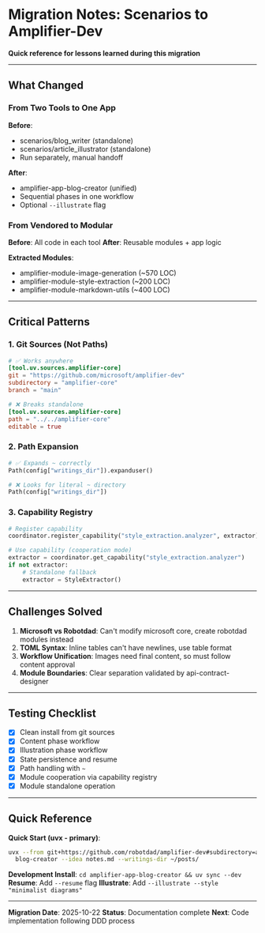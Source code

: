 # Migration Notes: Scenarios to Amplifier-Dev

**Quick reference for lessons learned during this migration**

---

## What Changed

### From Two Tools to One App

**Before**:
- scenarios/blog_writer (standalone)
- scenarios/article_illustrator (standalone)
- Run separately, manual handoff

**After**:
- amplifier-app-blog-creator (unified)
- Sequential phases in one workflow
- Optional `--illustrate` flag

### From Vendored to Modular

**Before**: All code in each tool
**After**: Reusable modules + app logic

**Extracted Modules**:
- amplifier-module-image-generation (~570 LOC)
- amplifier-module-style-extraction (~200 LOC)
- amplifier-module-markdown-utils (~400 LOC)

---

## Critical Patterns

### 1. Git Sources (Not Paths)

```toml
# ✅ Works anywhere
[tool.uv.sources.amplifier-core]
git = "https://github.com/microsoft/amplifier-dev"
subdirectory = "amplifier-core"
branch = "main"

# ❌ Breaks standalone
[tool.uv.sources.amplifier-core]
path = "../../amplifier-core"
editable = true
```

### 2. Path Expansion

```python
# ✅ Expands ~ correctly
Path(config["writings_dir"]).expanduser()

# ❌ Looks for literal ~ directory
Path(config["writings_dir"])
```

### 3. Capability Registry

```python
# Register capability
coordinator.register_capability("style_extraction.analyzer", extractor)

# Use capability (cooperation mode)
extractor = coordinator.get_capability("style_extraction.analyzer")
if not extractor:
    # Standalone fallback
    extractor = StyleExtractor()
```

---

## Challenges Solved

1. **Microsoft vs Robotdad**: Can't modify microsoft core, create robotdad modules instead
2. **TOML Syntax**: Inline tables can't have newlines, use table format
3. **Workflow Unification**: Images need final content, so must follow content approval
4. **Module Boundaries**: Clear separation validated by api-contract-designer

---

## Testing Checklist

- [x] Clean install from git sources
- [x] Content phase workflow
- [x] Illustration phase workflow
- [x] State persistence and resume
- [x] Path handling with `~`
- [x] Module cooperation via capability registry
- [x] Module standalone operation

---

## Quick Reference

**Quick Start (uvx - primary)**:
```bash
uvx --from git+https://github.com/robotdad/amplifier-dev#subdirectory=amplifier-app-blog-creator \
  blog-creator --idea notes.md --writings-dir ~/posts/
```

**Development Install**: `cd amplifier-app-blog-creator && uv sync --dev`
**Resume**: Add `--resume` flag
**Illustrate**: Add `--illustrate --style "minimalist diagrams"`

---

**Migration Date**: 2025-10-22
**Status**: Documentation complete
**Next**: Code implementation following DDD process
